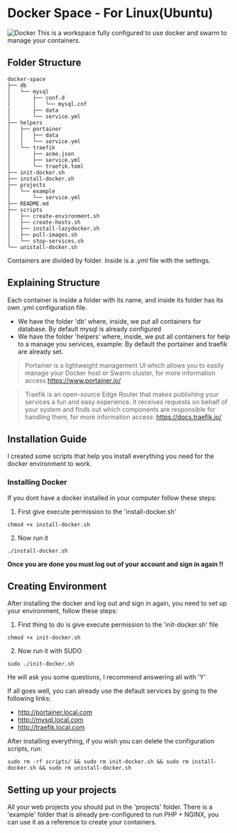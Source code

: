 # Docker Space - For Linux(Ubuntu)
![Docker](https://repository-images.githubusercontent.com/224943779/294f1b00-19d5-11ea-92d8-cf2c1060428d)
This is a workspace fully configured to use docker and swarm to manage your containers.

## Folder Structure

```
docker-space
├── db
│   └── mysql
│       ├── conf.d
│       │   └── mysql.cnf
|       ├── data
│       └── service.yml
├── helpers
│   ├── portainer
│   │   ├── data
│   │   └── service.yml
│   └── traefik
│       ├── acme.json
│       ├── service.yml
│       └── traefik.toml
├── init-docker.sh
├── install-docker.sh
├── projects
│   └── example
│       └── service.yml
├── README.md
├── scripts
│   ├── create-environment.sh
│   ├── create-hosts.sh
│   ├── install-lazydocker.sh
│   ├── pull-images.sh
│   └── stop-services.sh
└── unistall-docker.sh
```

Containers are divided by folder. Inside is a .yml file with the settings.

##  Explaining Structure
Each container is inside a folder with its name, and inside its folder has its own .yml configuration file.
- We have the folder 'db' where, inside, we put all containers for database. 
By default mysql is already configured
- We have the folder 'helpers' where, inside, we put all containers for help to a manage you services, example:
By default the portainer and traefik are already set.
> Portainer is a lightweight management UI which allows you to easily manage your Docker host or Swarm cluster, for more information access https://www.portainer.io/

> Traefik is an open-source Edge Router that makes publishing your services a fun and easy experience. It receives requests on behalf of your system and finds out which components are responsible for handling them, for more information access: https://docs.traefik.io/ 


## Installation Guide
I created some scripts that help you install everything you need for the docker environment to work.
                                    
### Installing Docker
If you dont have a docker installed in your computer follow these steps:

1. First give execute permission to the 'install-docker.sh'
```shell script
chmod +x install-docker.sh
```
2. Now run it

```shell script
./install-docker.sh
```
**Once you are done you must log out of your account and sign in again !!**

## Creating Environment

After installing the docker and log out and sign in again, you need to set up your environment, follow these steps:

1. First thing to do is give execute permission to the 'init-docker.sh' file
```shell script
chmod +x init-docker.sh
```
2. Now run it with SUDO
```shell script
sudo ./init-docker.sh
```
He will ask you some questions, I recommend answering all with 'Y'

If all goes well, you can already use the default services by going to the following links:
- http://portainer.local.com
- http://mysql.local.com
- http://traefik.local.com


After installing everything, if you wish you can delete the configuration scripts, run:
```shell script
sudo rm -rf scripts/ && sudo rm init-docker.sh && sudo rm install-docker.sh && sudo rm unistall-docker.sh
```

## Setting up your projects
All your web projects you should put in the 'projects' folder.
There is a 'example' folder that is already pre-configured to run PHP + NGINX, you can use it as a reference to create your containers.
